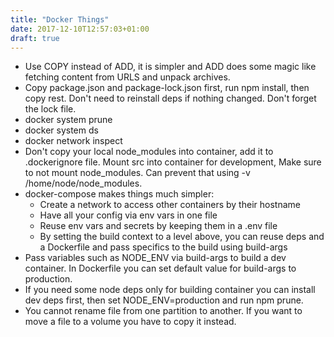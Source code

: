 ```yaml
---
title: "Docker Things"
date: 2017-12-10T12:57:03+01:00
draft: true
---
```


- Use COPY instead of ADD, it is simpler and ADD does some magic like fetching content from URLS and unpack archives.
- Copy package.json and package-lock.json first, run npm install, then copy rest. Don't need to reinstall deps if nothing changed.
  Don't forget the lock file.
- docker system prune
- docker system ds
- docker network inspect
- Don't copy your local node_modules into container, add it to .dockerignore file.
  Mount src into container for development, Make sure to not mount node_modules.
  Can prevent that using -v /home/node/node_modules.
- docker-compose makes things much simpler:
  - Create a network to access other containers by their hostname
  - Have all your config via env vars in one file
  - Reuse env vars and secrets by keeping them in a .env file
  - By setting the build context to a level above, you can reuse deps and a Dockerfile and pass specifics to the build using build-args
- Pass variables such as NODE_ENV via build-args to build a dev container.
  In Dockerfile you can set default value for build-args to production.
- If you need some node deps only for building container you can install dev deps first,
  then set NODE_ENV=production and run npm prune.
- You cannot rename file from one partition to another.
  If you want to move a file to a volume you have to copy it instead.

